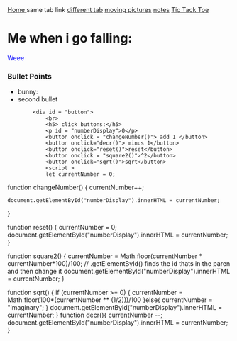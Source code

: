 <html lang="en"> 
    <head> 
        <meta name="viewport" content="width=device-width, initial-scale=1"> </meta>
        <title> Kenneth's Testing Ground </title> 
        <link href = "stylesht.css" rel='stylesheet'>
    </head> 
        <nav class = "clicky_links">
            <a href = "test_file.html"> Home </a>
            <a href = "test2.html" style="text-decoration:none">same tab link</a>
            <a href = "test2.html" target = "_blank">different tab</a>
            <a href = "try2move.html">moving pictures</a>
            <a href = "stylesheet.html">notes</a>
            <a href="ttt_.html" target='_blank'>Tic Tack Toe</a>
        </nav>
        <h1>Me when i go falling:</h1>
        <body> 
            <!-- \/inline css: below\/ -->
            <p style = 'color:blue'>Weee</p>
            <div id="bullet">
                <h3>Bullet Points</h3>
                <ul>
                    <li>bunny: </li>
<!--                     <img src="https://www.google.com/url?sa=i&url=https%3A%2F%2Fwww.breadboxfarm.com%2Fcare-sheet&psig=AOvVaw3g2jOhti3RdSfh4QlYlOw2&ust=1712012354789000&source=images&cd=vfe&opi=89978449&ved=0CBIQjRxqFwoTCOCYrpXNn4UDFQAAAAAdAAAAABAE" 
                    width = "320" length = "240" alt="" onclick="alert('bunny')"/> -->
                    <li>second bullet</li>
                </ul>
            </div>
            
            <div id = "button"> 
                <br>
                <h5> click buttons:</h5>
                <p id = "numberDisplay">0</p>
                <button onclick = "changeNumber()"> add 1 </button>
                <button onclick="decr()"> minus 1</button>
                <button onclick="reset()">reset</button>
                <button onclick = "square2()">^2</button>
                <button onclick="sqrt()">sqrt</button>
                <script >
                let currentNumber = 0;


function changeNumber() {
    currentNumber++;

    document.getElementById("numberDisplay").innerHTML = currentNumber;
}

function reset() {
    currentNumber = 0;
    document.getElementById("numberDisplay").innerHTML = currentNumber;
}

function square2() {
    currentNumber = Math.floor(currentNumber * currentNumber*100)/100;
    // .getElementById() finds the id thats in the paren and then change it
    document.getElementById("numberDisplay").innerHTML = currentNumber;
}

function sqrt() {
    if (currentNumber >= 0) {
        currentNumber = Math.floor(100*(currentNumber ** (1/2)))/100
    }else{
        currentNumber = "imaginary";
    }
    document.getElementById("numberDisplay").innerHTML = currentNumber;
}
function decr(){
    currentNumber --;
    document.getElementById("numberDisplay").innerHTML = currentNumber;
}</script>
            </div>
        </body> 
    </html>
